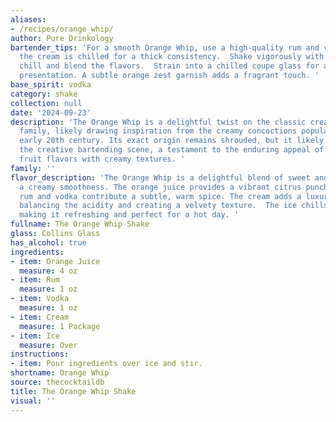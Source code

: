 ```yaml
---
aliases:
- /recipes/orange_whip/
author: Pure Drinkology
bartender_tips: 'For a smooth Orange Whip, use a high-quality rum and vodka.  Ensure
  the cream is chilled for a thick consistency.  Shake vigorously with ice to thoroughly
  chill and blend the flavors.  Strain into a chilled coupe glass for a sophisticated
  presentation. A subtle orange zest garnish adds a fragrant touch. '
base_spirit: vodka
category: shake
collection: null
date: '2024-09-23'
description: 'The Orange Whip is a delightful twist on the classic cream-based cocktail
  family, likely drawing inspiration from the creamy concoctions popularized in the
  early 20th century. Its exact origin remains shrouded, but it likely emerged from
  the creative bartending scene, a testament to the enduring appeal of blending tropical
  fruit flavors with creamy textures. '
family: ''
flavor_description: 'The Orange Whip is a delightful blend of sweet and tart, with
  a creamy smoothness. The orange juice provides a vibrant citrus punch, while the
  rum and vodka contribute a subtle, warm spice. The cream adds a luxurious richness,
  balancing the acidity and creating a velvety texture.  The ice chills the cocktail,
  making it refreshing and perfect for a hot day. '
fullname: The Orange Whip Shake
glass: Collins Glass
has_alcohol: true
ingredients:
- item: Orange Juice
  measure: 4 oz
- item: Rum
  measure: 1 oz
- item: Vodka
  measure: 1 oz
- item: Cream
  measure: 1 Package
- item: Ice
  measure: Over
instructions:
- item: Pour ingredients over ice and stir.
shortname: Orange Whip
source: thecocktaildb
title: The Orange Whip Shake
visual: ''
---
```



